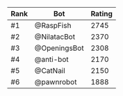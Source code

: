 Rank|Bot|Rating
---|---|---
#1|@RaspFish|2745
#2|@NilatacBot|2370
#3|@OpeningsBot|2308
#4|@anti-bot|2170
#5|@CatNail|2150
#6|@pawnrobot|1888
